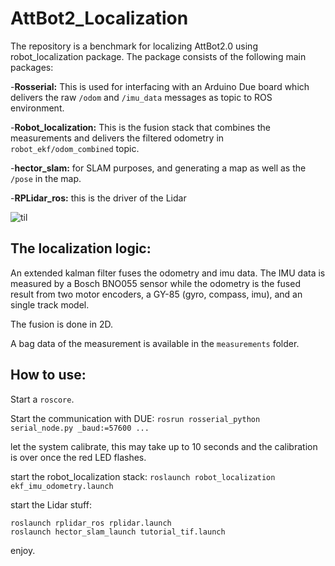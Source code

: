 # AttBot2_Localization
The repository is a benchmark for localizing AttBot2.0 using robot_localization package. The package consists of the following main packages:

  -**Rosserial:** This is used for interfacing with an Arduino Due board which delivers the raw `/odom` and `/imu_data` messages as topic to ROS environment.
  
  
  -**Robot_localization:** This is the fusion stack that combines the measurements and delivers the filtered odometry in `robot_ekf/odom_combined` topic.
  
  
  -**hector_slam:** for SLAM purposes, and generating a map as well as the `/pose` in the map.
  
  
  -**RPLidar_ros:** this is the driver of the Lidar
  
  
![til](https://media.giphy.com/media/AeeQCAKlcn99xEH6fw/giphy.gif)




## The localization logic:

An extended kalman filter fuses the odometry and imu data. The IMU data is measured by a Bosch BNO055 sensor while the odometry is the fused result from two motor encoders, a GY-85 (gyro, compass, imu), and an single track model.

The fusion is done in 2D.

A bag data of the measurement is available in the `measurements` folder.


## How to use:

Start a `roscore`.

Start the communication with DUE: `rosrun rosserial_python serial_node.py _baud:=57600 ...`

let the system calibrate, this may take up to 10 seconds and the calibration is over once the red LED flashes.

start the robot_localization stack: `roslaunch robot_localization ekf_imu_odometry.launch`

start the Lidar stuff:

```
roslaunch rplidar_ros rplidar.launch
roslaunch hector_slam_launch tutorial_tif.launch
```

enjoy.


